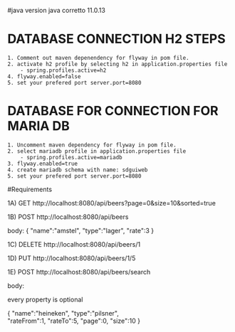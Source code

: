#java version
java corretto 11.0.13

# DATABASE CONNECTION H2 STEPS
    1. Comment out maven depenendency for flyway in pom file.
    2. activate h2 profile by selecting h2 in application.properties file   
        - spring.profiles.active=h2 
    4. flyway.enabled=false
    5. set your prefered port server.port=8080
    
# DATABASE FOR CONNECTION FOR MARIA DB
    1. Uncomment maven dependency for flyway in pom file.
    2. select mariadb profile in application.properties file
        - spring.profiles.active=mariadb
    3. flyway.enabled=true
    4. create mariadb schema with name: sdguiweb
    5. set your prefered port server.port=8080

#Requirements

1A) GET http://localhost:8080/api/beers?page=0&size=10&sorted=true

1B) POST http://localhost:8080/api/beers

body:
{
    "name":"amstel",
    "type":"lager",
    "rate":3
}

1C) DELETE http://localhost:8080/api/beers/1

1D) PUT http://localhost:8080/api/beers/1/5

1E) POST http://localhost:8080/api/beers/search

body:

every property is optional

{
    "name":"heineken", 
    "type":"pilsner",  
    "rateFrom":1,
    "rateTo":5,
    "page":0,
    "size":10
}
